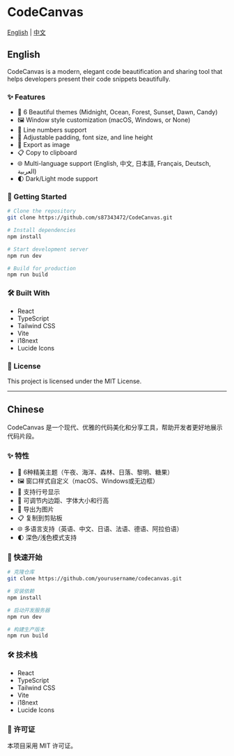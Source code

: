 # CodeCanvas

[English](#english) | [中文](#chinese)

## English

CodeCanvas is a modern, elegant code beautification and sharing tool that helps developers present their code snippets beautifully.

### ✨ Features

- 🎨 6 Beautiful themes (Midnight, Ocean, Forest, Sunset, Dawn, Candy)
- 🖼️ Window style customization (macOS, Windows, or None)
- 📏 Line numbers support
- 🔧 Adjustable padding, font size, and line height
- 📸 Export as image
- 📋 Copy to clipboard
- 🌐 Multi-language support (English, 中文, 日本語, Français, Deutsch, العربية)
- 🌓 Dark/Light mode support

### 🚀 Getting Started

```bash
# Clone the repository
git clone https://github.com/s87343472/CodeCanvas.git

# Install dependencies
npm install

# Start development server
npm run dev

# Build for production
npm run build
```

### 🛠️ Built With

- React
- TypeScript
- Tailwind CSS
- Vite
- i18next
- Lucide Icons

### 📝 License

This project is licensed under the MIT License.

---

## Chinese

CodeCanvas 是一个现代、优雅的代码美化和分享工具，帮助开发者更好地展示代码片段。

### ✨ 特性

- 🎨 6种精美主题（午夜、海洋、森林、日落、黎明、糖果）
- 🖼️ 窗口样式自定义（macOS、Windows或无边框）
- 📏 支持行号显示
- 🔧 可调节内边距、字体大小和行高
- 📸 导出为图片
- 📋 复制到剪贴板
- 🌐 多语言支持（英语、中文、日语、法语、德语、阿拉伯语）
- 🌓 深色/浅色模式支持

### 🚀 快速开始

```bash
# 克隆仓库
git clone https://github.com/yourusername/codecanvas.git

# 安装依赖
npm install

# 启动开发服务器
npm run dev

# 构建生产版本
npm run build
```

### 🛠️ 技术栈

- React
- TypeScript
- Tailwind CSS
- Vite
- i18next
- Lucide Icons

### 📝 许可证

本项目采用 MIT 许可证。
